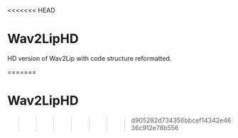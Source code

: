 <<<<<<< HEAD
# Wav2LipHD  

HD version of Wav2Lip with code structure reformatted. 


=======
# Wav2LipHD
>>>>>>> d905282d734356bbcef14342e4636c912e78b556
